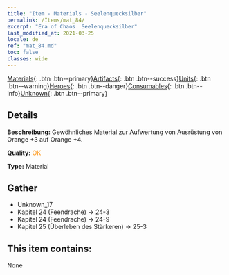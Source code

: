 ```yaml
---
title: "Item - Materials - Seelenquecksilber"
permalink: /Items/mat_84/
excerpt: "Era of Chaos  Seelenquecksilber"
last_modified_at: 2021-03-25
locale: de
ref: "mat_84.md"
toc: false
classes: wide
---
```

 [Materials](/de/Items/){: .btn .btn--primary}[Artifacts](/de/Items/Artifacts/){: .btn .btn--success}[Units](/de/Items/Units/){: .btn .btn--warning}[Heroes](/de/Items/Heroes/){: .btn .btn--danger}[Consumables](/de/Items/Consumables/){: .btn .btn--info}[Unknown](/de/Items/Unknown/){: .btn .btn--primary}

## Details
 **Beschreibung:** Gewöhnliches Material zur Aufwertung von Ausrüstung von Orange +3 auf Orange +4.

 **Quality:** <span style="color: #FF8C00">OK</span>

 **Type:** Material

## Gather

*    Unknown_17 
*    Kapitel 24 (Feendrache) -> 24-3 
*    Kapitel 24 (Feendrache) -> 24-9 
*    Kapitel 25 (Überleben des Stärkeren) -> 25-3 

## This item contains:

  None

